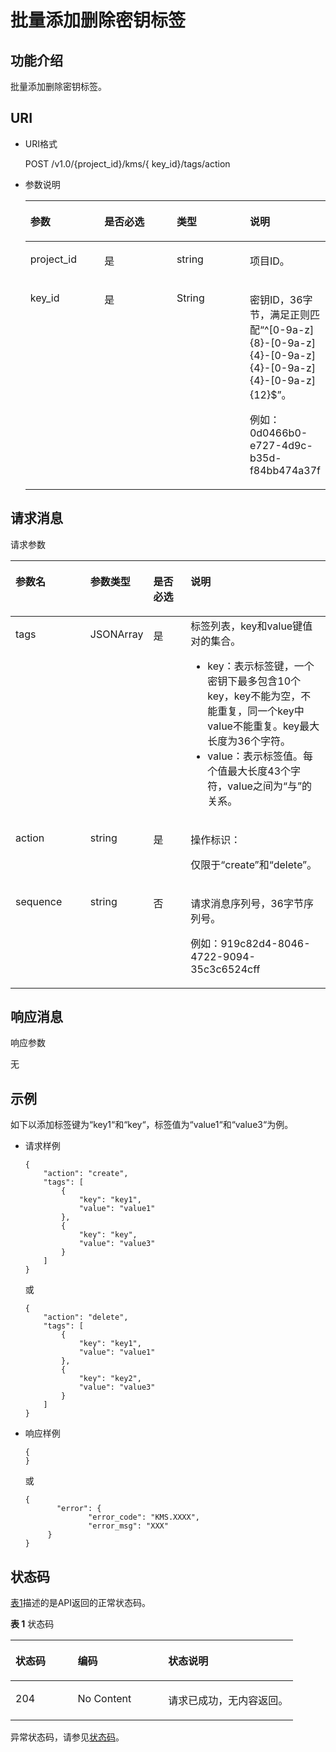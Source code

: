 # 批量添加删除密钥标签<a name="dew_02_0045"></a>

## 功能介绍<a name="section19958056162916"></a>

批量添加删除密钥标签。

## URI<a name="section38441247183015"></a>

-   URI格式

    POST /v1.0/\{project\_id\}/kms/\{ key\_id\}/tags/action

-   参数说明

    <a name="table040511290318"></a>
    <table><thead align="left"><tr id="row1340502913116"><th class="cellrowborder" valign="top" width="25%" id="mcps1.1.5.1.1"><p id="p20210134015311"><a name="p20210134015311"></a><a name="p20210134015311"></a>参数</p>
    </th>
    <th class="cellrowborder" valign="top" width="25%" id="mcps1.1.5.1.2"><p id="p2021012403316"><a name="p2021012403316"></a><a name="p2021012403316"></a>是否必选</p>
    </th>
    <th class="cellrowborder" valign="top" width="25%" id="mcps1.1.5.1.3"><p id="p14210104017312"><a name="p14210104017312"></a><a name="p14210104017312"></a>类型</p>
    </th>
    <th class="cellrowborder" valign="top" width="25%" id="mcps1.1.5.1.4"><p id="p721011403316"><a name="p721011403316"></a><a name="p721011403316"></a>说明</p>
    </th>
    </tr>
    </thead>
    <tbody><tr id="row1440562943115"><td class="cellrowborder" valign="top" width="25%" headers="mcps1.1.5.1.1 "><p id="p72101340183118"><a name="p72101340183118"></a><a name="p72101340183118"></a>project_id</p>
    </td>
    <td class="cellrowborder" valign="top" width="25%" headers="mcps1.1.5.1.2 "><p id="p16210164083114"><a name="p16210164083114"></a><a name="p16210164083114"></a>是</p>
    </td>
    <td class="cellrowborder" valign="top" width="25%" headers="mcps1.1.5.1.3 "><p id="p5210540173119"><a name="p5210540173119"></a><a name="p5210540173119"></a>string</p>
    </td>
    <td class="cellrowborder" valign="top" width="25%" headers="mcps1.1.5.1.4 "><p id="p32105405312"><a name="p32105405312"></a><a name="p32105405312"></a>项目ID。</p>
    </td>
    </tr>
    <tr id="row1405429123118"><td class="cellrowborder" valign="top" width="25%" headers="mcps1.1.5.1.1 "><p id="p122110409319"><a name="p122110409319"></a><a name="p122110409319"></a>key_id</p>
    </td>
    <td class="cellrowborder" valign="top" width="25%" headers="mcps1.1.5.1.2 "><p id="p1021115409312"><a name="p1021115409312"></a><a name="p1021115409312"></a>是</p>
    </td>
    <td class="cellrowborder" valign="top" width="25%" headers="mcps1.1.5.1.3 "><p id="p82111340183113"><a name="p82111340183113"></a><a name="p82111340183113"></a>String</p>
    </td>
    <td class="cellrowborder" valign="top" width="25%" headers="mcps1.1.5.1.4 "><p id="p16211140183113"><a name="p16211140183113"></a><a name="p16211140183113"></a>密钥ID，36字节，满足正则匹配<span class="parmvalue" id="parmvalue1411591221014"><a name="parmvalue1411591221014"></a><a name="parmvalue1411591221014"></a>“^[0-9a-z]{8}-[0-9a-z]{4}-[0-9a-z]{4}-[0-9a-z]{4}-[0-9a-z]{12}$”</span>。</p>
    <p id="p2211114018310"><a name="p2211114018310"></a><a name="p2211114018310"></a>例如：0d0466b0-e727-4d9c-b35d-f84bb474a37f</p>
    </td>
    </tr>
    </tbody>
    </table>


## 请求消息<a name="section7153105111310"></a>

请求参数 

<a name="table3249442123412"></a>
<table><thead align="left"><tr id="row132496420340"><th class="cellrowborder" valign="top" width="25%" id="mcps1.1.5.1.1"><p id="p20249124211341"><a name="p20249124211341"></a><a name="p20249124211341"></a>参数名</p>
</th>
<th class="cellrowborder" valign="top" width="16%" id="mcps1.1.5.1.2"><p id="p12491542193413"><a name="p12491542193413"></a><a name="p12491542193413"></a>参数类型</p>
</th>
<th class="cellrowborder" valign="top" width="13%" id="mcps1.1.5.1.3"><p id="p122495427341"><a name="p122495427341"></a><a name="p122495427341"></a>是否必选</p>
</th>
<th class="cellrowborder" valign="top" width="46%" id="mcps1.1.5.1.4"><p id="p1324944233413"><a name="p1324944233413"></a><a name="p1324944233413"></a>说明</p>
</th>
</tr>
</thead>
<tbody><tr id="row15249942133415"><td class="cellrowborder" valign="top" width="25%" headers="mcps1.1.5.1.1 "><p id="p924914220342"><a name="p924914220342"></a><a name="p924914220342"></a>tags</p>
</td>
<td class="cellrowborder" valign="top" width="16%" headers="mcps1.1.5.1.2 "><p id="p12249242203419"><a name="p12249242203419"></a><a name="p12249242203419"></a>JSONArray</p>
</td>
<td class="cellrowborder" valign="top" width="13%" headers="mcps1.1.5.1.3 "><p id="p52498427345"><a name="p52498427345"></a><a name="p52498427345"></a>是</p>
</td>
<td class="cellrowborder" valign="top" width="46%" headers="mcps1.1.5.1.4 "><div class="p" id="p5135135794311"><a name="p5135135794311"></a><a name="p5135135794311"></a>标签列表，key和value键值对的集合。<a name="ul17835144253711"></a><a name="ul17835144253711"></a><ul id="ul17835144253711"><li>key：表示标签键，一个密钥下最多包含10个key，key不能为空，不能重复，同一个key中value不能重复。key最大长度为36个字符。</li><li>value：表示标签值。每个值最大长度43个字符，value之间为<span class="parmvalue" id="parmvalue17835642133715"><a name="parmvalue17835642133715"></a><a name="parmvalue17835642133715"></a>“与”</span>的关系。</li></ul>
</div>
</td>
</tr>
<tr id="row152491442143420"><td class="cellrowborder" valign="top" width="25%" headers="mcps1.1.5.1.1 "><p id="p6249184263419"><a name="p6249184263419"></a><a name="p6249184263419"></a>action</p>
</td>
<td class="cellrowborder" valign="top" width="16%" headers="mcps1.1.5.1.2 "><p id="p102491842173413"><a name="p102491842173413"></a><a name="p102491842173413"></a>string</p>
</td>
<td class="cellrowborder" valign="top" width="13%" headers="mcps1.1.5.1.3 "><p id="p142499423347"><a name="p142499423347"></a><a name="p142499423347"></a>是</p>
</td>
<td class="cellrowborder" valign="top" width="46%" headers="mcps1.1.5.1.4 "><p id="p17339133112203"><a name="p17339133112203"></a><a name="p17339133112203"></a>操作标识：</p>
<p id="p20249042163413"><a name="p20249042163413"></a><a name="p20249042163413"></a>仅限于<span class="parmvalue" id="parmvalue367225111201"><a name="parmvalue367225111201"></a><a name="parmvalue367225111201"></a>“create”</span>和<span class="parmvalue" id="parmvalue261912313212"><a name="parmvalue261912313212"></a><a name="parmvalue261912313212"></a>“delete”</span>。</p>
</td>
</tr>
<tr id="row1249134213412"><td class="cellrowborder" valign="top" width="25%" headers="mcps1.1.5.1.1 "><p id="p19249204213342"><a name="p19249204213342"></a><a name="p19249204213342"></a>sequence</p>
</td>
<td class="cellrowborder" valign="top" width="16%" headers="mcps1.1.5.1.2 "><p id="p32491642143419"><a name="p32491642143419"></a><a name="p32491642143419"></a>string</p>
</td>
<td class="cellrowborder" valign="top" width="13%" headers="mcps1.1.5.1.3 "><p id="p15249114243411"><a name="p15249114243411"></a><a name="p15249114243411"></a>否</p>
</td>
<td class="cellrowborder" valign="top" width="46%" headers="mcps1.1.5.1.4 "><p id="p52491442123410"><a name="p52491442123410"></a><a name="p52491442123410"></a>请求消息序列号，36字节序列号。</p>
<p id="p1249124213345"><a name="p1249124213345"></a><a name="p1249124213345"></a>例如：919c82d4-8046-4722-9094-35c3c6524cff</p>
</td>
</tr>
</tbody>
</table>

## 响应消息<a name="section0907192213412"></a>

响应参数

无

## 示例<a name="section207874128353"></a>

如下以添加标签键为“key1“和“key“，标签值为“value1“和“value3“为例。

-   请求样例

    ```
    { 
        "action": "create",
        "tags": [
            {
                "key": "key1",
                "value": "value1"
            },
            {
                "key": "key",
                "value": "value3"
            }
        ]
    }
    ```

    或

    ```
    {
        "action": "delete",
        "tags": [
            {
                "key": "key1",
                "value": "value1"
            },
            {
                "key": "key2",
                "value": "value3"
            }
        ]
    }
    ```


-   响应样例

    ```
    { 
    }
    ```

    或

    ```
    {    
           "error": {        
                  "error_code": "KMS.XXXX",        
                  "error_msg": "XXX"     
         } 
    }
    ```


## 状态码<a name="section188513533011"></a>

[表1](#table3885195311010)描述的是API返回的正常状态码。

**表 1**  状态码

<a name="table3885195311010"></a>
<table><thead align="left"><tr id="row08858533011"><th class="cellrowborder" valign="top" width="22%" id="mcps1.2.4.1.1"><p id="p18885105310016"><a name="p18885105310016"></a><a name="p18885105310016"></a>状态码</p>
</th>
<th class="cellrowborder" valign="top" width="32%" id="mcps1.2.4.1.2"><p id="p488513536011"><a name="p488513536011"></a><a name="p488513536011"></a>编码</p>
</th>
<th class="cellrowborder" valign="top" width="46%" id="mcps1.2.4.1.3"><p id="p188852531708"><a name="p188852531708"></a><a name="p188852531708"></a>状态说明</p>
</th>
</tr>
</thead>
<tbody><tr id="row6885125316018"><td class="cellrowborder" valign="top" width="22%" headers="mcps1.2.4.1.1 "><p id="p188851853102"><a name="p188851853102"></a><a name="p188851853102"></a>204</p>
</td>
<td class="cellrowborder" valign="top" width="32%" headers="mcps1.2.4.1.2 "><p id="p2123920113816"><a name="p2123920113816"></a><a name="p2123920113816"></a>No Content</p>
</td>
<td class="cellrowborder" valign="top" width="46%" headers="mcps1.2.4.1.3 "><p id="p151239205384"><a name="p151239205384"></a><a name="p151239205384"></a>请求已成功，无内容返回。</p>
</td>
</tr>
</tbody>
</table>

异常状态码，请参见[状态码](状态码.md)。


